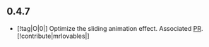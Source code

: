 ## 0.4.7

- [!tag|O|0|] Optimize the sliding animation effect. Associated [PR](https://github.com/any-tdf/stdf/pull/26). [!contribute|mrlovables|]
